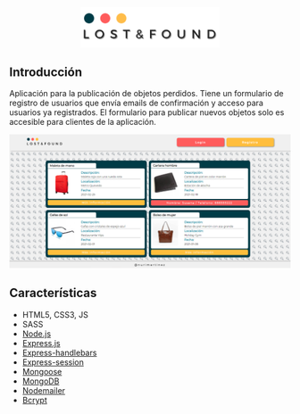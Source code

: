 <p align="center">
  <img src="public/img/logo.png" width="250">
</p>

Introducción
-------------
Aplicación para la publicación de objetos perdidos. Tiene un formulario de registro de usuarios que envía emails de confirmación y acceso para usuarios ya registrados. El formulario para publicar nuevos objetos solo es accesible para clientes de la aplicación. 


<p align="center">
  <img src="public/img/lfindex.png" width="700">
</p>

Características
-------------
* HTML5, CSS3, JS
* SASS
* [Node.js](https://nodejs.org/es/)
* [Express.js](https://expressjs.com/es/)
* [Express-handlebars](https://www.npmjs.com/package/express-handlebars)
* [Express-session](https://www.npmjs.com/package/express-session)
* [Mongoose](https://mongoosejs.com/)
* [MongoDB](https://www.mongodb.com/es)
* [Nodemailer](https://nodemailer.com/about/)
* [Bcrypt](https://www.npmjs.com/package/bcrypt)
